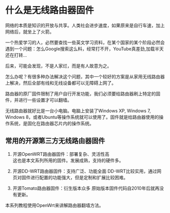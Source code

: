 # 什么是无线路由器固件

网络的本质是知识的开放与共享。人类社会进步速度，如果原来是自行车速，加上网络后，就坐上了火箭。

一个热爱学习的人，必然要查找一些英文学习资料，在某个国家的某个阶段必然会遇到一个问题：怎么Google搜索这么料，经常打不开，YouTube真差劲,加载半天还在打转...

后来，可能会发现，不是人家烂，而是有人故意为之。

怎么办呢？有很多种办法解决这个问题，其中一个较好的方案是从家用无线路由器上解决，然后全部有线和无线设备都可以无障碍上网了。

路由器的原厂固件限制了用户自行开发功能，我们必须要给路由器刷上特定的固件，并进行一些设置才可以翻墙。

无线路由器就好比是一台小电脑。电脑上安装了Windows XP, Windows 7, Windows 8，或者Ubuntu等操作系统就可以使用了。固件就是给路由器使用的操作系统，是固化在路由器芯片内的操作系统。

## 常用的开源第三方无线路由器固件

1. 开源OpenWRT路由器固件：部署复杂、灵活性高  
这也是本文系列所用的固件。发展成熟，支持的硬件多。

2. 开源DD-WRT路由器固件：支持广泛、功能全面
DD-WRT比较实用，通过网页对固件进行配置的功能强大，但是定制和扩展比较困难。

3. 开源Tomato路由器固件：衍生版本众多
原始版本固件代码自2010年后就再没有更新。

本系列教程使用OpenWrt来讲解路由器翻墙方法。


